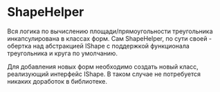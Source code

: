# ShapeHelper

Вся логика по вычислению площади/прямоугольности треугольника инкапсулирована в классах форм.
Сам ShapeHelper, по сути своей - обертка над абстракцией IShape с поддержкой функционала треугольника и круга по умолчанию.

Для добавления новых форм необходимо создать новый класс, реализующий интерфейс IShape. В таком случае не потребуется никаких доработок в библиотеке.
